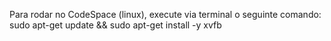 Para rodar no CodeSpace (linux), execute via terminal o seguinte comando: sudo apt-get update && sudo apt-get install -y xvfb
